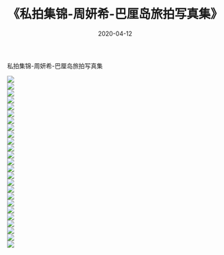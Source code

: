 ﻿---
layout: post
title:  《私拍集锦-周妍希-巴厘岛旅拍写真集》
date:   2020-04-12
img: http://imgx.orgx.ga/漏D/网络美图/2020/私拍集锦-周妍希-巴厘岛旅拍写真集/000.jpg
categories: [美女, 清纯, 唯美]
---

私拍集锦-周妍希-巴厘岛旅拍写真集

  ![](http://imgx.orgx.ga/漏D/网络美图/2020/私拍集锦-周妍希-巴厘岛旅拍写真集/001.jpg) <br> ![](http://imgx.orgx.ga/漏D/网络美图/2020/私拍集锦-周妍希-巴厘岛旅拍写真集/002.jpg) <br> ![](http://imgx.orgx.ga/漏D/网络美图/2020/私拍集锦-周妍希-巴厘岛旅拍写真集/003.jpg) <br> ![](http://imgx.orgx.ga/漏D/网络美图/2020/私拍集锦-周妍希-巴厘岛旅拍写真集/004.jpg) <br> ![](http://imgx.orgx.ga/漏D/网络美图/2020/私拍集锦-周妍希-巴厘岛旅拍写真集/005.jpg) <br> ![](http://imgx.orgx.ga/漏D/网络美图/2020/私拍集锦-周妍希-巴厘岛旅拍写真集/006.jpg) <br> ![](http://imgx.orgx.ga/漏D/网络美图/2020/私拍集锦-周妍希-巴厘岛旅拍写真集/007.jpg) <br> ![](http://imgx.orgx.ga/漏D/网络美图/2020/私拍集锦-周妍希-巴厘岛旅拍写真集/008.jpg) <br> ![](http://imgx.orgx.ga/漏D/网络美图/2020/私拍集锦-周妍希-巴厘岛旅拍写真集/009.jpg) <br> ![](http://imgx.orgx.ga/漏D/网络美图/2020/私拍集锦-周妍希-巴厘岛旅拍写真集/010.jpg) <br> ![](http://imgx.orgx.ga/漏D/网络美图/2020/私拍集锦-周妍希-巴厘岛旅拍写真集/011.jpg) <br> ![](http://imgx.orgx.ga/漏D/网络美图/2020/私拍集锦-周妍希-巴厘岛旅拍写真集/012.jpg) <br> ![](http://imgx.orgx.ga/漏D/网络美图/2020/私拍集锦-周妍希-巴厘岛旅拍写真集/013.jpg) <br> ![](http://imgx.orgx.ga/漏D/网络美图/2020/私拍集锦-周妍希-巴厘岛旅拍写真集/014.jpg) <br> ![](http://imgx.orgx.ga/漏D/网络美图/2020/私拍集锦-周妍希-巴厘岛旅拍写真集/015.jpg) <br> ![](http://imgx.orgx.ga/漏D/网络美图/2020/私拍集锦-周妍希-巴厘岛旅拍写真集/016.jpg) <br> ![](http://imgx.orgx.ga/漏D/网络美图/2020/私拍集锦-周妍希-巴厘岛旅拍写真集/017.jpg) <br> ![](http://imgx.orgx.ga/漏D/网络美图/2020/私拍集锦-周妍希-巴厘岛旅拍写真集/018.jpg) <br> ![](http://imgx.orgx.ga/漏D/网络美图/2020/私拍集锦-周妍希-巴厘岛旅拍写真集/019.jpg) <br> ![](http://imgx.orgx.ga/漏D/网络美图/2020/私拍集锦-周妍希-巴厘岛旅拍写真集/020.jpg) <br> ![](http://imgx.orgx.ga/漏D/网络美图/2020/私拍集锦-周妍希-巴厘岛旅拍写真集/021.jpg) <br> ![](http://imgx.orgx.ga/漏D/网络美图/2020/私拍集锦-周妍希-巴厘岛旅拍写真集/022.jpg) <br> ![](http://imgx.orgx.ga/漏D/网络美图/2020/私拍集锦-周妍希-巴厘岛旅拍写真集/023.jpg) <br> ![](http://imgx.orgx.ga/漏D/网络美图/2020/私拍集锦-周妍希-巴厘岛旅拍写真集/024.jpg) <br> ![](http://imgx.orgx.ga/漏D/网络美图/2020/私拍集锦-周妍希-巴厘岛旅拍写真集/025.jpg) <br>